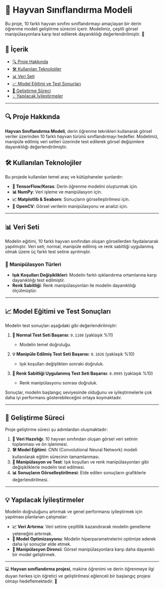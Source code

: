 # 🐾 Hayvan Sınıflandırma Modeli

Bu proje, 10 farklı hayvan sınıfını sınıflandırmayı amaçlayan bir derin öğrenme modeli geliştirme sürecini içerir. Modelimiz, çeşitli görsel manipülasyonlara karşı test edilerek dayanıklılığı değerlendirilmiştir. 🎯

## 📖 İçerik

- [🔍 Proje Hakkında](#-proje-hakkında)
- [🛠️ Kullanılan Teknolojiler](#️-kullanılan-teknolojiler)
- [📊 Veri Seti](#-veri-seti)
- [📈 Model Eğitimi ve Test Sonuçları](#-model-eğitimi-ve-test-sonuçları)
- [🚀 Geliştirme Süreci](#-geliştirme-süreci)
- [💡 Yapılacak İyileştirmeler](#-yapılacak-iyileştirmeler)

---

## 🔍 Proje Hakkında

**Hayvan Sınıflandırma Modeli**, derin öğrenme teknikleri kullanarak görsel veriler üzerinden 10 farklı hayvan türünü sınıflandırmayı hedefler. Modelimiz, manipüle edilmiş veri setleri üzerinde test edilerek görsel değişimlere dayanıklılığı değerlendirilmiştir.



## 🛠️ Kullanılan Teknolojiler

Bu projede kullanılan temel araç ve kütüphaneler şunlardır:

- **🧠 TensorFlow/Keras**: Derin öğrenme modelini oluşturmak için.
- **📊 NumPy**: Veri işleme ve manipülasyon için.
- **📈 Matplotlib & Seaborn**: Sonuçların görselleştirilmesi için.
- **🎨 OpenCV**: Görsel verilerin manipülasyonu ve analizi için.

---

## 📊 Veri Seti

Modelin eğitimi, 10 farklı hayvan sınıfından oluşan görsellerden faydalanarak yapılmıştır. Veri seti; normal, manipüle edilmiş ve renk sabitliği uygulanmış olmak üzere üç farklı test setine ayrılmıştır.

### 🔄 Manipülasyon Türleri

- **Işık Koşulları Değişiklikleri**: Modelin farklı ışıklandırma ortamlarına karşı dayanıklılığı test edilmiştir.
- **Renk Sabitliği**: Renk manipülasyonları ile modelin dayanıklılığı ölçülmüştür.

---

## 📈 Model Eğitimi ve Test Sonuçları

Modelin test sonuçları aşağıdaki gibi değerlendirilmiştir:

1. **🌟 Normal Test Seti Başarısı**: `0.1108` (yaklaşık %11)  
   - Modelin temel doğruluğu.  

2. **💡 Manipüle Edilmiş Test Seti Başarısı**: `0.1026` (yaklaşık %10)  
   - Işık koşulları değiştikten sonraki doğruluk.

3. **🎨 Renk Sabitliği Uygulanmış Test Seti Başarısı**: `0.0995` (yaklaşık %10)  
   - Renk manipülasyonu sonrası doğruluk.

Sonuçlar, modelin başlangıç seviyesinde olduğunu ve iyileştirmelerle çok daha iyi performans gösterebileceğini ortaya koymaktadır.

---

## 🚀 Geliştirme Süreci

Proje geliştirme süreci şu adımlardan oluşmaktadır:

1. **📂 Veri Hazırlığı**: 10 hayvan sınıfından oluşan görsel veri setinin toplanması ve ön işlenmesi.  
2. **🛠️ Model Eğitimi**: CNN (Convolutional Neural Network) modeli kullanılarak eğitim sürecinin tamamlanması.  
3. **🔄 Manipülasyon ve Test**: Işık koşulları ve renk manipülasyonları gibi değişikliklerle modelin test edilmesi.  
4. **📊 Sonuçların Görselleştirilmesi**: Elde edilen sonuçların grafiklerle değerlendirilmesi.

---

## 💡 Yapılacak İyileştirmeler

Modelin doğruluğunu artırmak ve genel performansı iyileştirmek için yapılması planlanan çalışmalar:

- **📈 Veri Artırma**: Veri setine çeşitlilik kazandırarak modelin genelleme yeteneğini artırmak.  
- **🧪 Model Optimizasyonu**: Modelin hiperparametrelerini optimize ederek daha iyi sonuçlar elde etmek.  
- **🎨 Manipülasyon Direnci**: Görsel manipülasyonlara karşı daha dayanıklı bir model geliştirmek.  

---

💻 **Hayvan sınıflandırma projesi**, makine öğrenimi ve derin öğrenmeye ilgi duyan herkes için öğretici ve geliştirilmesi eğlenceli bir başlangıç projesi olmayı hedeflemektedir. 🐾  
